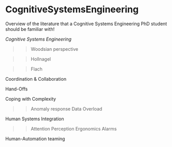 # CognitiveSystemsEngineering
Overview of the literature that a Cognitive Systems Engineering PhD student should be familiar with!

*Cognitive Systems Engineering*

>>Woodsian perspective

>>Hollnagel

>>Flach


Coordination & Collaboration

Hand-Offs

Coping with Complexity

>>Anomaly response
>>Data Overload
>>

Human Systems Integration
>>Attention
>>Perception
>>Ergonomics
>>Alarms


Human-Automation teaming


